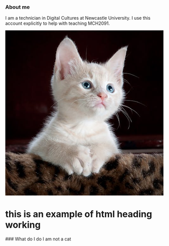### About me
I am a technician in Digital Cultures at Newcastle University. I use this account explicitly to help with teaching MCH2091.

<img src="cat.jpg" alt=cat-photo>
<h1>this is an example of html heading working</h1>
### What do I do
I am not a cat

<!--
**LauraSGarcia/LauraSGarcia** is a ✨ _special_ ✨ repository because its `README.md` (this file) appears on your GitHub profile.

Here are some ideas to get you started:

- 🔭 I’m currently working on ...
- 🌱 I’m currently learning ...
- 👯 I’m looking to collaborate on ...
- 🤔 I’m looking for help with ...
- 💬 Ask me about ...
- 📫 How to reach me: ...
- 😄 Pronouns: ...
- ⚡ Fun fact: ...
-->
